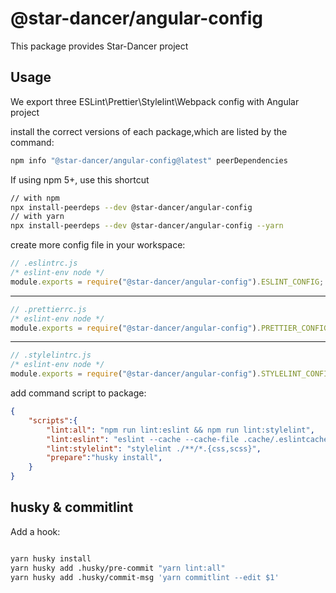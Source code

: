 # @star-dancer/angular-config
This package provides Star-Dancer project

## Usage
We export three ESLint\Prettier\Stylelint\Webpack config with Angular project

install the correct versions of each package,which are listed by the command:

```bash
npm info "@star-dancer/angular-config@latest" peerDependencies
```
If using npm 5+, use this shortcut

```bash
// with npm
npx install-peerdeps --dev @star-dancer/angular-config
// with yarn
npx install-peerdeps --dev @star-dancer/angular-config --yarn

```

create more config file in your workspace:

```javascript
// .eslintrc.js
/* eslint-env node */
module.exports = require("@star-dancer/angular-config").ESLINT_CONFIG;
```
---
```javascript
// .prettierrc.js
/* eslint-env node */
module.exports = require("@star-dancer/angular-config").PRETTIER_CONFIG;
```
---
```javascript
// .stylelintrc.js
/* eslint-env node */
module.exports = require("@star-dancer/angular-config").STYLELINT_CONFIG;
```

add command script to package:

```json
{
    "scripts":{
        "lint:all": "npm run lint:eslint && npm run lint:stylelint",
        "lint:eslint": "eslint --cache --cache-file .cache/.eslintcache --ext .js,.html,.ts .",
        "lint:stylelint": "stylelint ./**/*.{css,scss}",
        "prepare":"husky install",
    }
}
```

## husky & commitlint

Add a hook:

```bash

yarn husky install
yarn husky add .husky/pre-commit "yarn lint:all"
yarn husky add .husky/commit-msg 'yarn commitlint --edit $1'

```